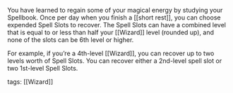 You have learned to regain some of your magical energy by studying your Spellbook. Once per day when you finish a [[short rest]], you can choose expended Spell Slots to recover. The Spell Slots can have a combined level that is equal to or less than half your [[Wizard]] level (rounded up), and none of the slots can be 6th level or higher.

For example, if you’re a 4th-level [[Wizard]], you can recover up to two levels worth of Spell Slots. You can recover either a 2nd-level spell slot or two 1st-level Spell Slots.

tags: [[Wizard]]